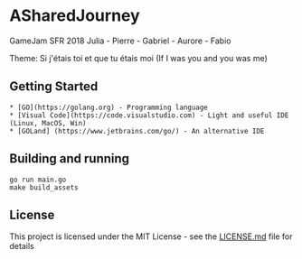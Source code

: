 # ASharedJourney
GameJam SFR 2018 Julia - Pierre - Gabriel - Aurore - Fabio

Theme: Si j'étais toi et que tu étais moi (If I was you and you was me)

## Getting Started

```
* [GO](https://golang.org) - Programming language
* [Visual Code](https://code.visualstudio.com) - Light and useful IDE (Linux, MacOS, Win)
* [GOLand] (https://www.jetbrains.com/go/) - An alternative IDE
```

## Building and running

```
go run main.go
make build_assets
```

## License

This project is licensed under the MIT License - see the [LICENSE.md](LICENSE.md) file for details